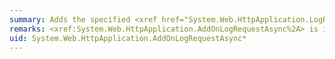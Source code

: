 ```yaml
---
summary: Adds the specified <xref href="System.Web.HttpApplication.LogRequest"></xref> event to the collection of asynchronous <xref href="System.Web.HttpApplication.LogRequest"></xref> event handlers for the current request.
remarks: <xref:System.Web.HttpApplication.AddOnLogRequestAsync%2A> is introduced in the .NET Framework version 3.5.  For more information, see [Versions and Dependencies](~/docs/framework/migration-guide/versions-and-dependencies.md).
uid: System.Web.HttpApplication.AddOnLogRequestAsync*
---
```

